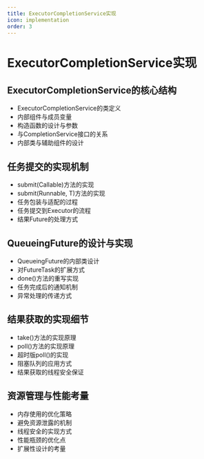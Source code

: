 ```yaml
---
title: ExecutorCompletionService实现
icon: implementation
order: 3
---
```


# ExecutorCompletionService实现

## ExecutorCompletionService的核心结构

- ExecutorCompletionService的类定义
- 内部组件与成员变量
- 构造函数的设计与参数
- 与CompletionService接口的关系
- 内部类与辅助组件的设计

## 任务提交的实现机制

- submit(Callable)方法的实现
- submit(Runnable, T)方法的实现
- 任务包装与适配的过程
- 任务提交到Executor的流程
- 结果Future的处理方式

## QueueingFuture的设计与实现

- QueueingFuture的内部类设计
- 对FutureTask的扩展方式
- done()方法的重写实现
- 任务完成后的通知机制
- 异常处理的传递方式

## 结果获取的实现细节

- take()方法的实现原理
- poll()方法的实现原理
- 超时版poll()的实现
- 阻塞队列的应用方式
- 结果获取的线程安全保证

## 资源管理与性能考量

- 内存使用的优化策略
- 避免资源泄露的机制
- 线程安全的实现方式
- 性能瓶颈的优化点
- 扩展性设计的考量
